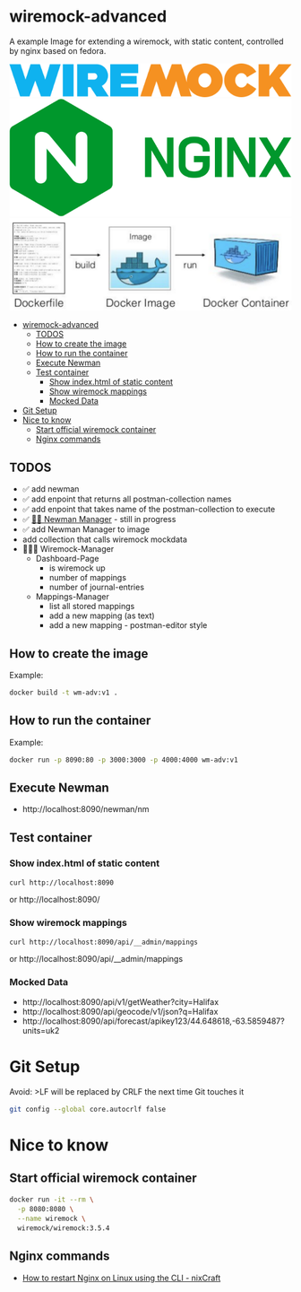 # wiremock-advanced
A example Image for extending a wiremock, with static content, controlled by nginx based on fedora.

[![wiremock](static/img/wiremock_logo.png)](https://wiremock.org/)
[![nginx](static/img/nginx-logo.png)](https://www.nginx.com/)
![docker](static/img/docker.png)

- [wiremock-advanced](#wiremock-advanced)
  - [TODOS](#todos)
  - [How to create the image](#how-to-create-the-image)
  - [How to run the container](#how-to-run-the-container)
  - [Execute Newman](#execute-newman)
  - [Test container](#test-container)
    - [Show index.html of static content](#show-indexhtml-of-static-content)
    - [Show wiremock mappings](#show-wiremock-mappings)
    - [Mocked Data](#mocked-data)
- [Git Setup](#git-setup)
- [Nice to know](#nice-to-know)
  - [Start official wiremock container](#start-official-wiremock-container)
  - [Nginx commands](#nginx-commands)

## TODOS
  * ✅ add newman
  * ✅ add enpoint that returns all postman-collection names
  * ✅ add enpoint that takes name of the postman-collection to execute
  * ✅ [🕵️‍♂️ Newman Manager](newman-ui/README.md) - still in progress
  * ✅ add Newman Manager to image
  * add collection that calls wiremock mockdata
  * 🔌👨‍💼 Wiremock-Manager
    * Dashboard-Page
      * is wiremock up
      * number of mappings
      * number of journal-entries
    * Mappings-Manager
      * list all stored mappings
      * add a new mapping (as text)
      * add a new mapping - postman-editor style


## How to create the image
Example:
```bash
docker build -t wm-adv:v1 .
```

## How to run the container
Example:
```bash
docker run -p 8090:80 -p 3000:3000 -p 4000:4000 wm-adv:v1
```

## Execute Newman
* http://localhost:8090/newman/nm

## Test container

### Show index.html of static content
```shell
curl http://localhost:8090
```
or http://localhost:8090/

### Show wiremock mappings
```shell
curl http://localhost:8090/api/__admin/mappings
```
or http://localhost:8090/api/__admin/mappings


### Mocked Data
* http://localhost:8090/api/v1/getWeather?city=Halifax
* http://localhost:8090/api/geocode/v1/json?q=Halifax
* http://localhost:8090/api/forecast/apikey123/44.648618,-63.5859487?units=uk2

# Git Setup
Avoid:  >LF will be replaced by CRLF the next time Git touches it
```bash
git config --global core.autocrlf false
```

# Nice to know

## Start official wiremock container
```bash
docker run -it --rm \
  -p 8080:8080 \
  --name wiremock \
  wiremock/wiremock:3.5.4
```

## Nginx commands
* [How to restart Nginx on Linux using the CLI - nixCraft](https://www.cyberciti.biz/faq/nginx-linux-restart/)